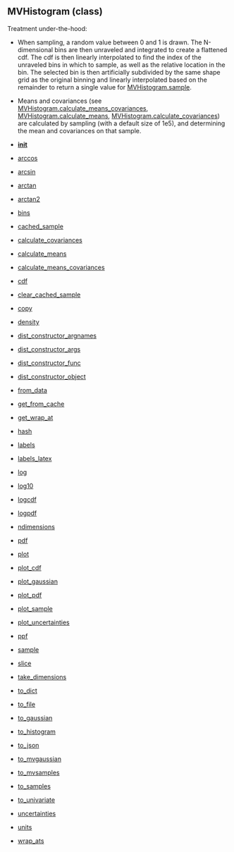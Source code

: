 ## MVHistogram (class)



Treatment under-the-hood:

* When sampling, a random value between 0 and 1 is drawn.  The N-dimensional
bins are then unraveled and integrated to create a flattened cdf.  The
cdf is then linearly interpolated to find the index of the unraveled bins
in which to sample, as well as the relative location in the bin.  The selected
bin is then artificially subdivided by the same shape grid as the original
binning and linearly interpolated based on the remainder to return a single
value for [MVHistogram.sample](MVHistogram.sample.md).

* Means and covariances (see [MVHistogram.calculate_means_covariances](MVHistogram.calculate_means_covariances.md),
[MVHistogram.calculate_means](MVHistogram.calculate_means.md), [MVHistogram.calculate_covariances](MVHistogram.calculate_covariances.md)) are calculated
by sampling (with a default size of 1e5), and determining the mean and covariances
on that sample.




* [__init__](MVHistogram.__init__.md)
* [arccos](MVHistogram.arccos.md)
* [arcsin](MVHistogram.arcsin.md)
* [arctan](MVHistogram.arctan.md)
* [arctan2](MVHistogram.arctan2.md)
* [bins](MVHistogram.bins.md)
* [cached_sample](MVHistogram.cached_sample.md)
* [calculate_covariances](MVHistogram.calculate_covariances.md)
* [calculate_means](MVHistogram.calculate_means.md)
* [calculate_means_covariances](MVHistogram.calculate_means_covariances.md)
* [cdf](MVHistogram.cdf.md)
* [clear_cached_sample](MVHistogram.clear_cached_sample.md)
* [copy](MVHistogram.copy.md)
* [density](MVHistogram.density.md)
* [dist_constructor_argnames](MVHistogram.dist_constructor_argnames.md)
* [dist_constructor_args](MVHistogram.dist_constructor_args.md)
* [dist_constructor_func](MVHistogram.dist_constructor_func.md)
* [dist_constructor_object](MVHistogram.dist_constructor_object.md)
* [from_data](MVHistogram.from_data.md)
* [get_from_cache](MVHistogram.get_from_cache.md)
* [get_wrap_at](MVHistogram.get_wrap_at.md)
* [hash](MVHistogram.hash.md)
* [labels](MVHistogram.labels.md)
* [labels_latex](MVHistogram.labels_latex.md)
* [log](MVHistogram.log.md)
* [log10](MVHistogram.log10.md)
* [logcdf](MVHistogram.logcdf.md)
* [logpdf](MVHistogram.logpdf.md)
* [ndimensions](MVHistogram.ndimensions.md)
* [pdf](MVHistogram.pdf.md)
* [plot](MVHistogram.plot.md)
* [plot_cdf](MVHistogram.plot_cdf.md)
* [plot_gaussian](MVHistogram.plot_gaussian.md)
* [plot_pdf](MVHistogram.plot_pdf.md)
* [plot_sample](MVHistogram.plot_sample.md)
* [plot_uncertainties](MVHistogram.plot_uncertainties.md)
* [ppf](MVHistogram.ppf.md)
* [sample](MVHistogram.sample.md)
* [slice](MVHistogram.slice.md)
* [take_dimensions](MVHistogram.take_dimensions.md)
* [to_dict](MVHistogram.to_dict.md)
* [to_file](MVHistogram.to_file.md)
* [to_gaussian](MVHistogram.to_gaussian.md)
* [to_histogram](MVHistogram.to_histogram.md)
* [to_json](MVHistogram.to_json.md)
* [to_mvgaussian](MVHistogram.to_mvgaussian.md)
* [to_mvsamples](MVHistogram.to_mvsamples.md)
* [to_samples](MVHistogram.to_samples.md)
* [to_univariate](MVHistogram.to_univariate.md)
* [uncertainties](MVHistogram.uncertainties.md)
* [units](MVHistogram.units.md)
* [wrap_ats](MVHistogram.wrap_ats.md)
